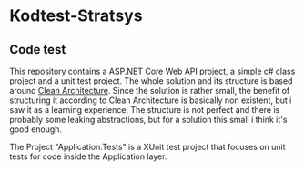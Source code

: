 # Kodtest-Stratsys

## Code test
This repository contains a ASP.NET Core Web API project, a simple c# class project and a unit test project. The whole solution and its structure is based around [Clean Architecture](https://docs.microsoft.com/en-us/dotnet/architecture/modern-web-apps-azure/common-web-application-architectures). Since the solution is rather small, the benefit of structuring it according to Clean Architecture is basically non existent, but i saw it as a learning experience. The structure is not perfect and there is probably some leaking abstractions, but for a solution this small i think it's good enough.  

The Project "Application.Tests" is a XUnit test project that focuses on unit tests for code inside the Application layer.  

